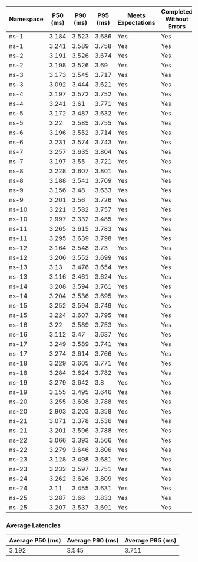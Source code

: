 | Namespace | P50 (ms) | P90 (ms) | P95 (ms) | Meets Expectations | Completed Without Errors |
|-----------|----------|----------|----------|--------------------|--------------------------|
| ns-1 | 3.184 | 3.523 | 3.686 | Yes | Yes |
| ns-1 | 3.241 | 3.589 | 3.758 | Yes | Yes |
| ns-2 | 3.191 | 3.526 | 3.674 | Yes | Yes |
| ns-2 | 3.198 | 3.526 | 3.69 | Yes | Yes |
| ns-3 | 3.173 | 3.545 | 3.717 | Yes | Yes |
| ns-3 | 3.092 | 3.444 | 3.621 | Yes | Yes |
| ns-4 | 3.197 | 3.572 | 3.752 | Yes | Yes |
| ns-4 | 3.241 | 3.61 | 3.771 | Yes | Yes |
| ns-5 | 3.172 | 3.487 | 3.632 | Yes | Yes |
| ns-5 | 3.22 | 3.585 | 3.755 | Yes | Yes |
| ns-6 | 3.196 | 3.552 | 3.714 | Yes | Yes |
| ns-6 | 3.231 | 3.574 | 3.743 | Yes | Yes |
| ns-7 | 3.257 | 3.635 | 3.804 | Yes | Yes |
| ns-7 | 3.197 | 3.55 | 3.721 | Yes | Yes |
| ns-8 | 3.228 | 3.607 | 3.801 | Yes | Yes |
| ns-8 | 3.188 | 3.541 | 3.709 | Yes | Yes |
| ns-9 | 3.156 | 3.48 | 3.633 | Yes | Yes |
| ns-9 | 3.201 | 3.56 | 3.726 | Yes | Yes |
| ns-10 | 3.221 | 3.582 | 3.757 | Yes | Yes |
| ns-10 | 2.997 | 3.332 | 3.485 | Yes | Yes |
| ns-11 | 3.265 | 3.615 | 3.783 | Yes | Yes |
| ns-11 | 3.295 | 3.639 | 3.798 | Yes | Yes |
| ns-12 | 3.164 | 3.548 | 3.73 | Yes | Yes |
| ns-12 | 3.206 | 3.552 | 3.699 | Yes | Yes |
| ns-13 | 3.13 | 3.476 | 3.654 | Yes | Yes |
| ns-13 | 3.116 | 3.461 | 3.624 | Yes | Yes |
| ns-14 | 3.208 | 3.594 | 3.761 | Yes | Yes |
| ns-14 | 3.204 | 3.536 | 3.695 | Yes | Yes |
| ns-15 | 3.252 | 3.594 | 3.749 | Yes | Yes |
| ns-15 | 3.224 | 3.607 | 3.795 | Yes | Yes |
| ns-16 | 3.22 | 3.589 | 3.753 | Yes | Yes |
| ns-16 | 3.112 | 3.47 | 3.637 | Yes | Yes |
| ns-17 | 3.249 | 3.589 | 3.741 | Yes | Yes |
| ns-17 | 3.274 | 3.614 | 3.766 | Yes | Yes |
| ns-18 | 3.229 | 3.605 | 3.771 | Yes | Yes |
| ns-18 | 3.284 | 3.624 | 3.782 | Yes | Yes |
| ns-19 | 3.279 | 3.642 | 3.8 | Yes | Yes |
| ns-19 | 3.155 | 3.495 | 3.646 | Yes | Yes |
| ns-20 | 3.255 | 3.608 | 3.788 | Yes | Yes |
| ns-20 | 2.903 | 3.203 | 3.358 | Yes | Yes |
| ns-21 | 3.071 | 3.378 | 3.536 | Yes | Yes |
| ns-21 | 3.201 | 3.596 | 3.788 | Yes | Yes |
| ns-22 | 3.066 | 3.393 | 3.566 | Yes | Yes |
| ns-22 | 3.279 | 3.646 | 3.806 | Yes | Yes |
| ns-23 | 3.128 | 3.498 | 3.681 | Yes | Yes |
| ns-23 | 3.232 | 3.597 | 3.751 | Yes | Yes |
| ns-24 | 3.262 | 3.626 | 3.809 | Yes | Yes |
| ns-24 | 3.11 | 3.455 | 3.631 | Yes | Yes |
| ns-25 | 3.287 | 3.66 | 3.833 | Yes | Yes |
| ns-25 | 3.207 | 3.537 | 3.691 | Yes | Yes |

### Average Latencies
| Average P50 (ms) | Average P90 (ms) | Average P95 (ms) |
|------------------|------------------|------------------|
| 3.192 | 3.545 | 3.711 |
